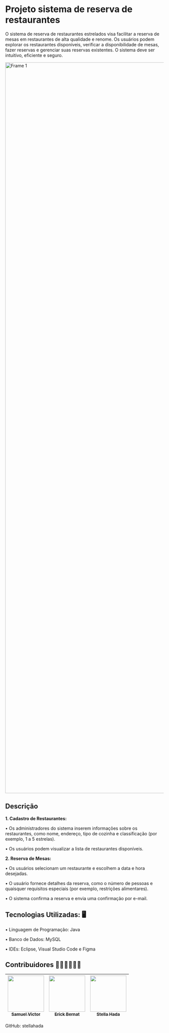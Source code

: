 # Projeto sistema de reserva de restaurantes
O sistema de reserva de restaurantes estrelados visa facilitar a reserva de mesas em restaurantes de alta qualidade e renome. Os usuários podem explorar os restaurantes disponíveis, verificar a disponibilidade de mesas, fazer reservas e gerenciar suas reservas existentes. O sistema deve ser intuitivo, eficiente e seguro.

<img width="2324" alt="Frame 1" src="https://github.com/stellahada/POO-2024-1-EQUIPE10/assets/91349698/d0a65634-d275-40c0-aeb5-9439dcd7da10">

## Descrição
**1.	Cadastro de Restaurantes:**

 •	Os administradores do sistema inserem informações sobre os restaurantes, como nome, endereço, tipo de cozinha e classificação (por exemplo, 1 a 5 estrelas).

 •	Os usuários podem visualizar a lista de restaurantes disponíveis.


**2.	Reserva de Mesas:**

 •	Os usuários selecionam um restaurante e escolhem a data e hora desejadas.

 •	O usuário fornece detalhes da reserva, como o número de pessoas e quaisquer requisitos especiais (por exemplo, restrições alimentares).

 •	O sistema confirma a reserva e envia uma confirmação por e-mail.


## Tecnologias Utilizadas: 🖥️

 •	Linguagem de Programação: Java 

 •	Banco de Dados: MySQL 

 •	IDEs: Eclipse, Visual Studio Code e Figma 
 


## Contribuidores 🧑‍💻👩‍💻🧑‍💻
| [<img src="https://avatars.githubusercontent.com/u/95144250?s=400&u=149cf20f52f4c096721d16967b22655f18e5c7f5&v=4" width=115><br><sub>Samuel Victor</sub>](https://github.com/Samuel-045) | [<img src="https://avatars.githubusercontent.com/u/138524660?v=4" width=115><br><sub>Erick Bernat</sub>](https://github.com/ErickBernat) | [<img src="https://avatars.githubusercontent.com/u/91349698?v=4" width=115><br><sub>Stella Hada</sub>](https://github.com/stellahada) | 
| :---: | :---: | :---: |

  GitHub: stellahada
